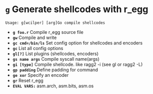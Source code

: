 <!-- TITLE: g -->

#  **`g`** Generate shellcodes with r_egg


```text
Usage: g[wcilper] [arg]Go compile shellcodes
```


- **`g foo.r`** Compile r_egg source file
- **`gw`** Compile and write
- **`gc cmd=/bin/ls`** Set config option for shellcodes and encoders
- **`gc`** List all config options
- **`gl[?]`** List plugins (shellcodes, encoders)
- **`gs name args`** Compile syscall name(args)
- **`gi [type]`** Compile shellcode. like ragg2 -i (see gl or ragg2 -L)
- **`gp padding`** Define padding for command
- **`ge xor`** Specify an encoder
- **`gr`** Reset r_egg
- **`EVAL VARS:`** asm.arch, asm.bits, asm.os